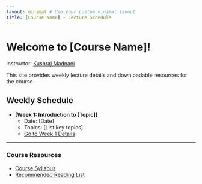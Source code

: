 ```yaml
---
layout: minimal # Use your custom minimal layout
title: [Course Name] - Lecture Schedule
---
```


# Welcome to [Course Name]!

Instructor: [Kushraj Madnani](https://www.iitg.ac.in/cse/internet-pages/khushraj)


This site provides weekly lecture details and downloadable resources for the course.

## Weekly Schedule

* **[Week 1: Introduction to [Topic]]**
    * Date: [Date]
    * Topics: [List key topics]
    * [Go to Week 1 Details](week1.md)




---

### Course Resources

* [Course Syllabus](resources/syllabus.pdf)
* [Recommended Reading List](resources/reading-list.pdf)
